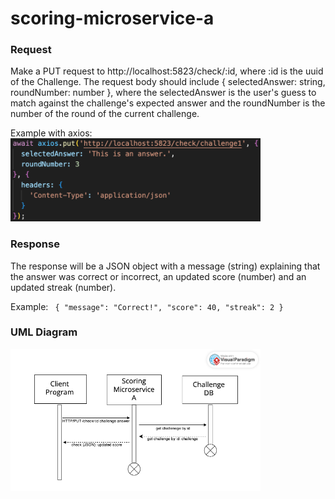 # scoring-microservice-a

### Request

Make a PUT request to http://localhost:5823/check/:id, where :id is the uuid of the Challenge. The request body should include { selectedAnswer: string, roundNumber: number }, where the selectedAnswer is the user's guess to match against the challenge's expected answer and the roundNumber is the number of the round of the current challenge.

Example with axios:
<br>
<img src="./assets/request.png" width="400px" />


### Response

The response will be a JSON object with a message (string) explaining that the answer was correct or incorrect, an updated score (number) and an updated streak (number).

Example:
<code>
{
    "message": "Correct!",
    "score": 40,
    "streak": 2
}
</code>

### UML Diagram

<img src="./assets/scoring-microservice-uml.png" width="400px" />